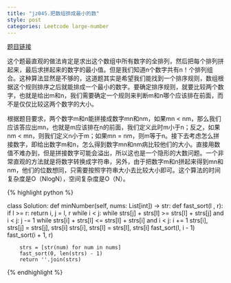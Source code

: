 ```yaml
---
title: "jz045.把数组排成最小的数"
style: post
categories: Leetcode large-number
---
```


[题目链接](https://leetcode-cn.com/problems/ba-shu-zu-pai-cheng-zui-xiao-de-shu-lcof/)

这个题最直观的做法肯定是求出这个数组中所有数字的全排列，然后把每个排列拼起来，最后求拼起来的数字的最小值。但是我们知道n个数字共有n！个排列组合。这种算法显然是不够的，这道题其实是希望我们能找到一个排序规则，数组根据这个规则排序之后就能排成一个最小的数字。要确定排序规则，就要比较两个数字，也就是给出m和n，我们需要确定一个规则来判断m和n哪个应该排在前面，而不是仅仅比较这两个数字的大小。

根据题目要求，两个数字m和n能拼接成数字mn和nm，如果mn < nm，那么我们应该答应出mn，也就是m应该排在n的前面，我们定义此时m小于n；反之，如果nm < mn，则我们定义n小于m；如果mn = nm，则m等于n。接下去考虑怎么拼接数字，即给出数字m和n，怎么得到数字mn和nm病比较他们的大小。直接用数值不难办到，但是拼接数字可能会溢出，所以这也是一个隐形的大数问题。一个非常直观的方法就是将数字转换成字符串，另外，由于把数字m和n拼起来得到mn和nm，他们的位数想同，只需要按照字符串大小去比较大小即可。这个算法的时间复杂度是O（NlogN），空间复杂度是O（N）。

{% highlight python %}

class Solution:
    def minNumber(self, nums: List[int]) -> str:
        def fast_sort(l , r):
            if l >= r: return
            i, j = l, r
            while i < j:
                while strs[j] + strs[l] >= strs[l] + strs[j] and i < j: j -= 1
                while strs[i] + strs[l] <= strs[l] + strs[i] and i < j: i += 1
                strs[i], strs[j] = strs[j], strs[i]
            strs[i], strs[l] = strs[l], strs[i]
            fast_sort(l, i - 1)
            fast_sort(i + 1, r)
        
        strs = [str(num) for num in nums]
        fast_sort(0, len(strs) - 1)
        return ''.join(strs)

{% endhighlight %}

